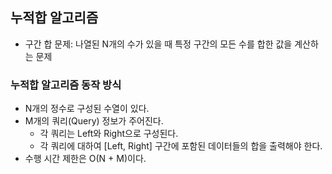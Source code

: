 ## 누적합 알고리즘
- 구간 합 문제: 나열된 N개의 수가 있을 때 특정 구간의 모든 수를 합한 값을 계산하는 문제 

### 누적합 알고리즘 동작 방식
- N개의 정수로 구성된 수열이 있다.
- M개의 쿼리(Query) 정보가 주어진다.
  - 각 쿼리는 Left와 Right으로 구성된다.
  - 각 쿼리에 대하여 [Left, Right] 구간에 포함된 데이터들의 합을 출력해야 한다.
- 수행 시간 제한은 O(N + M)이다.
